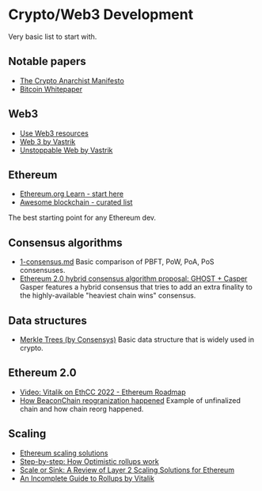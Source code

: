 # Crypto/Web3 Development

Very basic list to start with. 

## Notable papers
* [The Crypto Anarchist Manifesto](https://www.activism.net/cypherpunk/crypto-anarchy.html)
* [Bitcoin Whitepaper](https://bitcoin.org/bitcoin.pdf)

## Web3
* [Use Web3 resources](https://www.useweb3.xyz)
* [Web 3 by Vastrik](https://vas3k.ru/blog/web3/)
* [Unstoppable Web by Vastrik](https://vas3k.ru/blog/unstoppable_web/)

## Ethereum
* [Ethereum.org Learn - start here](https://ethereum.org/en/learn/) 
* [Awesome blockchain - curated list](https://github.com/yjjnls/awesome-blockchain)

The best starting point for any Ethereum dev.

## Consensus algorithms
* [1-consensus.md](1-basics/1-consensus.md) Basic comparison of PBFT, PoW, PoA, PoS consensuses. 
* [Ethereum 2.0 hybrid consensus algorithm proposal: GHOST + Casper](https://blog.ethereum.org/2020/02/12/validated-staking-on-eth2-2-two-ghosts-in-a-trench-coat) Gasper features a hybrid consensus that tries to add an extra finality to the highly-available "heaviest chain wins" consensus.


## Data structures
* [Merkle Trees (by Consensys)](https://media.consensys.net/ever-wonder-how-merkle-trees-work-c2f8b7100ed3) Basic data structure that is widely used in crypto.

## Ethereum 2.0
* [Video: Vitalik on EthCC 2022 - Ethereum Roadmap](https://www.youtube.com/watch?v=kGjFTzRTH3Q)
* [How BeaconChain reogranization happened](https://barnabe.substack.com/p/pos-ethereum-reorg) Example of unfinalized chain and how chain reorg happened.


## Scaling
* [Ethereum scaling solutions](https://defipulse.com/blog/a-beginners-guide-to-ethereum-scaling-solutions)
* [Step-by-step: How Optimistic rollups work](https://medium.com/plasma-group/ethereum-smart-contracts-in-l2-optimistic-rollup-2c1cef2ec537)
* [Scale or Sink: A Review of Layer 2 Scaling Solutions for Ethereum](https://parkyeung.medium.com/scale-or-sink-a-review-of-layer-2-scaling-solutions-for-ethereum-e7d015bcc3db)
* [An Incomplete Guide to Rollups by Vitalik](https://vitalik.ca/general/2021/01/05/rollup.html)

